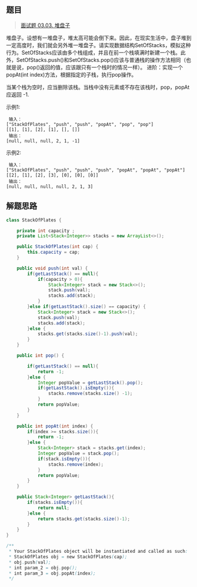 ## 题目

> [面试题 03.03. 堆盘子](https://leetcode-cn.com/problems/stack-of-plates-lcci/)

堆盘子。设想有一堆盘子，堆太高可能会倒下来。因此，在现实生活中，盘子堆到一定高度时，我们就会另外堆一堆盘子。请实现数据结构SetOfStacks，模拟这种行为。SetOfStacks应该由多个栈组成，并且在前一个栈填满时新建一个栈。此外，SetOfStacks.push()和SetOfStacks.pop()应该与普通栈的操作方法相同（也就是说，pop()返回的值，应该跟只有一个栈时的情况一样）。 进阶：实现一个popAt(int index)方法，根据指定的子栈，执行pop操作。

当某个栈为空时，应当删除该栈。当栈中没有元素或不存在该栈时，pop，popAt 应返回 -1.

示例1:

```
 输入：
["StackOfPlates", "push", "push", "popAt", "pop", "pop"]
[[1], [1], [2], [1], [], []]
 输出：
[null, null, null, 2, 1, -1]
```

示例2:

```
 输入：
["StackOfPlates", "push", "push", "push", "popAt", "popAt", "popAt"]
[[2], [1], [2], [3], [0], [0], [0]]
 输出：
[null, null, null, null, 2, 1, 3]
```

## 解题思路

```java
class StackOfPlates {

    private int capacity ;
    private List<Stack<Integer>> stacks = new ArrayList<>();

    public StackOfPlates(int cap) {
        this.capacity = cap;
    }

    public void push(int val) {
        if(getLastStack() == null){
            if(capacity > 0){
                Stack<Integer> stack = new Stack<>();
                stack.push(val);
                stacks.add(stack);
            }
        }else if(getLastStack().size() == capacity) {
            Stack<Integer> stack = new Stack<>();
            stack.push(val);
            stacks.add(stack);
        }else {
            stacks.get(stacks.size()-1).push(val);
        }
    }

    public int pop() {

        if(getLastStack() == null){
            return -1;
        }else {
            Integer popValue = getLastStack().pop();
            if(getLastStack().isEmpty()){
                stacks.remove(stacks.size() -1);
            }
            return popValue;
        }
    }

    public int popAt(int index) {
        if(index >= stacks.size()){
            return -1;
        }else {
            Stack<Integer> stack = stacks.get(index);
            Integer popValue = stack.pop();
            if(stack.isEmpty()){
                stacks.remove(index);
            }
            return popValue;
        }
    }

    public Stack<Integer> getLastStack(){
        if(stacks.isEmpty()){
            return null;
        }else {
            return stacks.get(stacks.size()-1);
        }
    }
}

/**
 * Your StackOfPlates object will be instantiated and called as such:
 * StackOfPlates obj = new StackOfPlates(cap);
 * obj.push(val);
 * int param_2 = obj.pop();
 * int param_3 = obj.popAt(index);
 */
```

